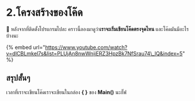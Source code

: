 # 2.โครงสร้างของโค๊ด

💬 หลังจากที่ติดตั้งโปรแกรมไปละ คราวนี้ลองมาดูว่า**เราจะเริ่มเขียนโค๊ดตรงจุดไหน** และโค๊ดมันมีอะไรบ้างนะ

{% embed url="https://www.youtube.com/watch?v=dlCBLmkel7s&list=PLUjAn8nwWnijERZ3HpzBk7NfSrau74\_lQ&index=5" %}

## สรุปสั้นๆ

เวลาที่เราจะเขียนโค๊ดเราจะเขียนในกล่อง **{ }** ของ **Main\(\)** นะกั๊ฟ

